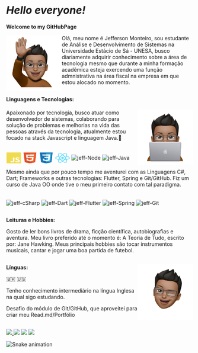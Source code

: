 # **_Hello everyone!_**

**Welcome to my GitHubPage**

   

<a><img align="left" width="150" height="150" src="./assets/Hithere.webp"></a>


  Olá, meu nome é Jefferson Monteiro, sou estudante de Análise e Desenvolvimento de Sistemas na Universidade Estácio de Sá - UNESA, busco diariamente adquirir conhecimento sobre a área de tecnologia mesmo que durante a minha formação acadêmica esteja exercendo uma função admnistrativa na área fiscal na empresa em que estou alocado no momento. 
 

   
  ##
  
  
  
  
#### **Linguagens e Tecnologias:**


<a><img align="right" width="150" height="150" src="./assets/computerOn.webp"></a>


  Apaixonado por tecnologia, busco atuar como desenvolvedor de sistemas, colaborando para solução de problemas e melhorias na vida das pessoas através da tecnologia, atualmente estou focado na stack Javascript e linguagem Java.:rocket:  
<div style="display: inline_block"><br>  
  <img align="center" alt="jeff-Js" height="30" width="40" src="https://raw.githubusercontent.com/devicons/devicon/master/icons/javascript/javascript-plain.svg">
  <img align="center" alt="jeff-HTML" height="30" width="40" src="https://raw.githubusercontent.com/devicons/devicon/master/icons/html5/html5-original.svg">
  <img align="center" alt="jeff-CSS" height="30" width="40" src="https://raw.githubusercontent.com/devicons/devicon/master/icons/css3/css3-original.svg">
  <img align="center" alt="jeff-React" height="30" width="40" src="https://raw.githubusercontent.com/devicons/devicon/master/icons/react/react-original.svg">
  <img align="center" alt="jeff-Node" height="140" width="80" src="https://cdn.jsdelivr.net/gh/devicons/devicon/icons/nodejs/nodejs-original-wordmark.svg" /> 
  <img align="center" alt="jeff-Java" height="35" width="40" src="https://cdn.jsdelivr.net/gh/devicons/devicon/icons/java/java-original.svg"> 
</div>


  Mesmo ainda que por pouco tempo me aventurei com as Linguagens C#, Dart; Frameworks e outras tecnologias: Flutter, Spring e Git/GitHub. Fiz um curso de Java OO onde tive o meu primeiro contato com tal paradigma.
<div style="display: inline_block"><br>
 <img align="center" alt="jeff-cSharp" height="30" width="40" src="https://cdn.jsdelivr.net/gh/devicons/devicon/icons/csharp/csharp-original.svg" />  
 <img align="center" alt="jeff-Dart" height="25" width="40" src="https://cdn.jsdelivr.net/gh/devicons/devicon/icons/dart/dart-original.svg" />  
 <img align="center" alt="jeff-Flutter" height="25" width="40" src="https://cdn.jsdelivr.net/gh/devicons/devicon/icons/flutter/flutter-original.svg" />
 <img align="center" alt="jeff-Spring" height="25" width="40" src="https://cdn.jsdelivr.net/gh/devicons/devicon/icons/spring/spring-original.svg" />  
 <img align="center" alt="jeff-Git" height="25" width="40" src="https://cdn.jsdelivr.net/gh/devicons/devicon/icons/git/git-plain.svg" />

</div>

  
   ##
   
  
  

**Leituras e Hobbies:**



  Gosto de ler bons livros de drama, ficção científica, autobiografias e aventura. Meu livro preferido até o momento é: A Teoria de Tudo, escrito por: Jane Hawking. Meus principais hobbies são tocar instrumentos musicais, cantar e jogar uma boa partida de futebol.
 

   ##
  
<a><img align="right" width="150" height="150" src="./assets/ComfOK.webp"></a>
**Línguas:**

:brazil: :us:

  Tenho conhecimento intermediário na língua Inglesa na qual sigo estudando. 


Desafio do módulo de Git/GitHub, que aproveitei para criar meu Read.md/Portfólio

   ##

<div> 
  <a href = "mailto:jjmonteiro61@gmail.com"><img src="https://img.shields.io/badge/Gmail-D14836?style=for-the-badge&logo=gmail&logoColor=white" target="_blank">   </a>
  <a href="https://linkedin.com/in/jefferson-monteiro-485423176" target="_blank"><img src="https://img.shields.io/badge/LinkedIn-0077B5?style=for-the-badge&logo=linkedin&logoColor=white" target="_blank"></a>
  <a href="https://twitter.com/jeffmonteiro__" target="_blank"><img src="https://img.shields.io/badge/Twitter-1DA1F2?style=for-the-badge&logo=twitter&logoColor=white" target="_blank"></a> 
  <a href="https://www.instagram.com/jeffmonteiro_" target="_blank"><img src="https://img.shields.io/badge/-Instagram-%23E4405F?style=for-the-badge&logo=instagram&logoColor=white" target="_blank"></a>
 
  ![Snake animation](https://github.com/jeff-monteiro/jeff-monteiro/blob/output/github-contribution-grid-snake.svg)
 
</div>
